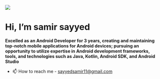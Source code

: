 [![](https://visitcount.itsvg.in/api?id=samir-sayyed&icon=0&color=0)](https://visitcount.itsvg.in)

 # Hi, I’m samir sayyed
**Excelled as an Android Developer for 3
years, creating and maintaining top-notch 
mobile applications for Android devices;
pursuing an opportunity to utilize
expertise in Android development 
frameworks, tools, and technologies such 
as Java, Kotlin, Android SDK, and Android 
Studio**
- 📫 How to reach me - sayyedsamir11@gmail.com

<!---
samir-sayyed/samir-sayyed is a ✨ special ✨ repository because its `README.md` (this file) appears on your GitHub profile.
You can click the Preview link to take a look at your changes.
--->
